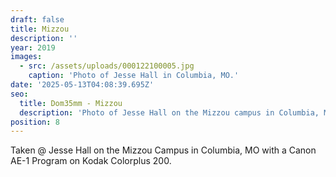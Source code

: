 ```yaml
---
draft: false
title: Mizzou
description: ''
year: 2019
images:
  - src: /assets/uploads/000122100005.jpg
    caption: 'Photo of Jesse Hall in Columbia, MO.'
date: '2025-05-13T04:08:39.695Z'
seo:
  title: Dom35mm - Mizzou
  description: 'Photo of Jesse Hall on the Mizzou campus in Columbia, MO (2019).'
position: 8
---
```




Taken @ Jesse Hall on the Mizzou Campus in Columbia, MO with a Canon AE-1 Program on Kodak Colorplus 200.
